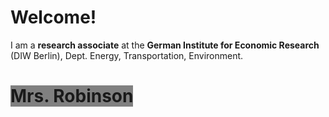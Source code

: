 # Welcome!

I am a **research associate** at the **German Institute for Economic Research** (DIW Berlin), Dept. Energy, Transportation, Environment.

# <span style="background-color:grey">Mrs. Robinson</span>